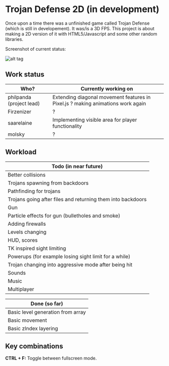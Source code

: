 # Trojan Defense 2D (in development)
Once upon a time there was a unfinished game called Trojan Defense (which is still in developement).
It was/is a 3D FPS. This project is about making a 2D version of it with HTML5/Javascript and some other random libraries.

Screenshot of current status:

![alt tag](https://github.com/PHILPANDA/pandatom/blob/master/trojan-defense-2D/screenshots/current.png?raw=true)

## Work status
| Who? | Currently working on  |
|---------|---------|
| philpanda (project lead) |  Extending diagonal movement features in Pixel.js ? making animations work again |
| Firzenizer | ? |
| saarelaine | Implementing visible area for player functionality |
| molsky | ? |

## Workload
| Todo (in near future) |
|---------|
| Better collisions |
| Trojans spawning from backdoors |
| Pathfinding for trojans |
| Trojans going after files and returning them into backdoors |
| Gun |
| Particle effects for gun (bulletholes and smoke) |
| Adding firewalls |
| Levels changing |
| HUD, scores |
| TK inspired sight limiting |
| Powerups (for example losing sight limit for a while) |
| Trojan changing into aggressive mode after being hit |
| Sounds |
| Music |
| Multiplayer |

| Done (so far) |
|---------|
| Basic level generation from array |
| Basic movement |
| Basic zIndex layering |


## Key combinations
**CTRL + F:** Toggle between fullscreen mode.
